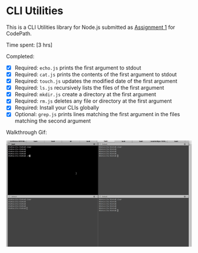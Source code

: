 # CLI Utilities

This is a CLI Utilities library for Node.js submitted as [Assignment 1](http://courses.codepath.com/courses/nodejs_fast_track/unit/1#!assignment) for CodePath.

Time spent: [3 hrs]

Completed:

- [x] Required: `echo.js` prints the first argument to stdout
- [x] Required: `cat.js` prints the contents of the first argument to stdout
- [x] Required: `touch.js` updates the modified date of the first argument
- [x] Required: `ls.js` recursively lists the files of the first argument
- [x] Required: `mkdir.js` create a directory at the first argument
- [x] Required: `rm.js` deletes any file or directory at the first argument
- [x] Required: Install your CLIs globally
- [x] Optional: `grep.js` prints lines matching the first argument in the files matching the second argument

Walkthrough Gif:

![Video Walkthrough](cli-node.gif)
